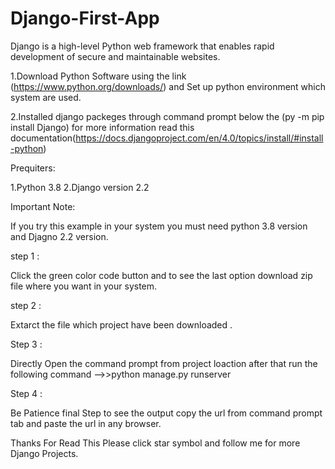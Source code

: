 # Django-First-App
Django is a high-level Python web framework that enables rapid development of secure and maintainable websites.

1.Download Python Software using the link (https://www.python.org/downloads/) and Set up python environment which system are used.

2.Installed  django packeges through command prompt below the 
(py -m pip install Django) for more information read this documentation(https://docs.djangoproject.com/en/4.0/topics/install/#install-python)

Prequiters:

1.Python 3.8
2.Django version 2.2

Important Note:

If you try this example in your system you must need python 3.8 version and Djagno 2.2 version.

step 1 :

Click the green color code button and to see the last option  download zip file where you want in your system.

step 2 :

Extarct the file which project have been downloaded .

Step 3 :

Directly Open the command prompt from project loaction after that run the following command 
   -->>python manage.py runserver 
   
Step 4 :

Be Patience final  Step to see the output  copy the url from command prompt tab and paste the url in any browser.

Thanks For Read This Please  click star symbol and follow me for more Django Projects.


   
